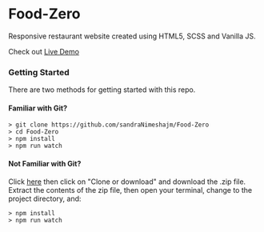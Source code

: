 # Food-Zero

Responsive restaurant website created using HTML5, SCSS and Vanilla JS.

Check out [Live Demo](https://sandranimeshajm.github.io/Food-Zero/)

### Getting Started

There are two methods for getting started with this repo.

#### Familiar with Git?

```
> git clone https://github.com/sandraNimeshajm/Food-Zero
> cd Food-Zero
> npm install
> npm run watch
```

#### Not Familiar with Git?

Click [here](https://github.com/sandraNimeshajm/Food-Zero) then click on "Clone or download" and download the .zip file. Extract the contents of the zip file, then open your terminal, change to the project directory, and:

```
> npm install
> npm run watch
```
